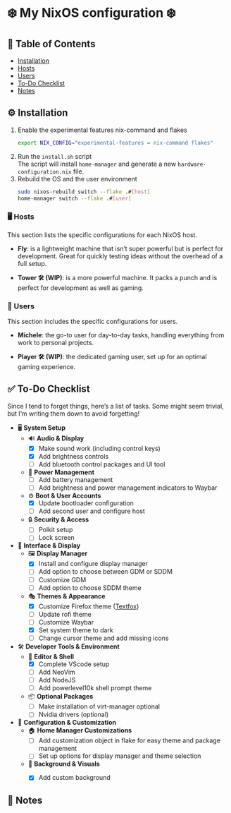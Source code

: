 # ❄️ My NixOS configuration ❄️

## 📖 Table of Contents

- [Installation](#⚙️-installation)
- [Hosts](#🖥️-hosts)
- [Users](#👤-users)
- [To-Do Checklist](#✅-to-do-checklist)
- [Notes](#📝-notes)

## ⚙️ Installation

1.  Enable the experimental features nix-command and flakes
    ```bash
    export NIX_CONFIG="experimental-features = nix-command flakes"
    ```
2.  Run the `install.sh` script\
    The script will install `home-manager` and generate a new `hardware-configuration.nix` file.
3.  Rebuild the OS and the user environment
    ```bash
    sudo nixos-rebuild switch --flake .#[host]
    home-manager switch --flake .#[user]
    ```

### 🖥️ Hosts

This section lists the specific configurations for each NixOS host.

- **Fly**: is a lightweight machine that isn’t super powerful but is perfect for development. Great for quickly testing ideas without the overhead of a full setup.

- **Tower 🛠️ (WIP)**: is a more powerful machine. It packs a punch and is perfect for development as well as gaming.

### 👤 Users

This section includes the specific configurations for users.

- **Michele**: the go-to user for day-to-day tasks, handling everything from work to personal projects.

- **Player 🛠️ (WIP)**: the dedicated gaming user, set up for an optimal gaming experience.

## ✅ To-Do Checklist

Since I tend to forget things, here’s a list of tasks. Some might seem trivial, but I’m writing them down to avoid forgetting!

- 🖥️ **System Setup**
  - 🔊 **Audio & Display**
    - [x] Make sound work (including control keys)
    - [x] Add brightness controls
    - [ ] Add bluetooth control packages and UI tool
  - 🔋 **Power Management**
    - [ ] Add battery management
    - [ ] Add brightness and power management indicators to Waybar
  - ⚙️ **Boot & User Accounts**
    - [x] Update bootloader configuration
    - [ ] Add second user and configure host
  - 🔒 **Security & Access**
    - [ ] Polkit setup
    - [ ] Lock screen

- 🎨 **Interface & Display**
  - 🖼️ **Display Manager**
    - [x] Install and configure display manager
    - [ ] Add option to choose between GDM or SDDM
    - [ ] Customize GDM
    - [ ] Add option to choose SDDM theme
  - 🎭 **Themes & Appearance**
    - [x] Customize Firefox theme ([Textfox](https://github.com/adriankarlen/textfox))
    - [ ] Update rofi theme
    - [ ] Customize Waybar
    - [x] Set system theme to dark
    - [ ] Change cursor theme and add missing icons

- 🛠️ **Developer Tools & Environment**
  - 📝 **Editor & Shell**
    - [x] Complete VScode setup
    - [ ] Add NeoVim
    - [ ] Add NodeJS
    - [ ] Add powerlevel10k shell prompt theme
  - 📦 **Optional Packages**
    - [ ] Make installation of virt-manager optional
    - [ ] Nvidia drivers (optional)

- 🧩 **Configuration & Customization**
  - 🏠 **Home Manager Customizations**
    - [ ] Add customization object in flake for easy theme and package management
    - [ ] Set up options for display manager and theme selection
  - 🌄 **Background & Visuals**
    - [x] Add custom background


## 📝 Notes
